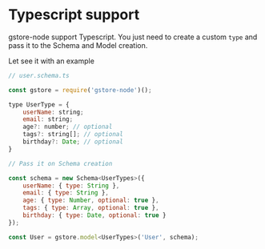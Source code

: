 # Typescript support

gstore-node support Typescript. You just need to create a custom `type` and pass it to the Schema and Model creation.

Let see it with an example

```js
// user.schema.ts

const gstore = require('gstore-node')();

type UserType = {
    userName: string;
    email: string;
    age?: number; // optional
    tags?: string[]; // optional
    birthday?: Date; // optional
}

// Pass it on Schema creation

const schema = new Schema<UserTypes>({
    userName: { type: String },
    email: { type: String },
    age: { type: Number, optional: true },
    tags: { type: Array, optional: true },
    birthday: { type: Date, optional: true }
});

const User = gstore.model<UserTypes>('User', schema);

```